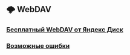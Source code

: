 ## 🌩 WebDAV

### [Бесплатный WebDAV от Яндекс Диск](./yandex.md)
### [Возможные ошибки](./emergency.md)
